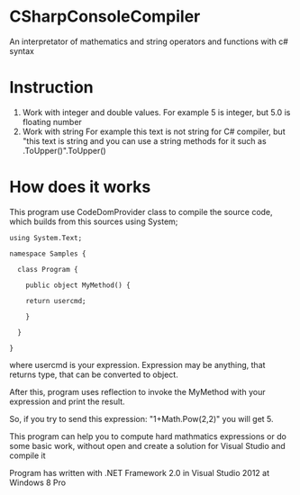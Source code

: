 CSharpConsoleCompiler
=====================

An interpretator of mathematics and string operators and functions with c# syntax

Instruction
===========
1. Work with integer and double values.
  For example 5 is integer, but 5.0 is floating number
2. Work with string
  For example this text is not string for C# compiler, but "this text is string and you can use a string methods for it such as .ToUpper()".ToUpper()

How does it works
=================

This program use CodeDomProvider class to compile the source code, which builds from this sources
    using System;

    using System.Text;

    namespace Samples {

      class Program {

        public object MyMethod() {

        return usercmd;

        }

      }

    }

where usercmd is your expression. Expression may be anything, that returns type, that can be converted to object.

After this, program uses reflection to invoke the MyMethod with your expression and print the result.

So, if you try to send this expression: "1+Math.Pow(2,2)" you will get 5.

This program can help you to compute hard mathmatics expressions or do some basic work, without open and create a solution for Visual Studio and compile it

Program has written with .NET Framework 2.0 in Visual Studio 2012 at Windows 8 Pro
